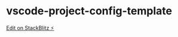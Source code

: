 # vscode-project-config-template

[Edit on StackBlitz ⚡️](https://stackblitz.com/edit/vscode-project-config-template)